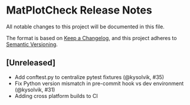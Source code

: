 # MatPlotCheck Release Notes

All notable changes to this project will be documented in this file.

The format is based on [Keep a Changelog](https://keepachangelog.com/en/1.0.0/),
and this project adheres to [Semantic Versioning](https://semver.org/spec/v2.0.0.html).

## [Unreleased]
* Add conftest.py to centralize pytest fixtures (@kysolvik, #35)
* Fix Python version mismatch in pre-commit hook vs dev environment (@kysolvik, #31)
* Adding cross platform builds to CI
